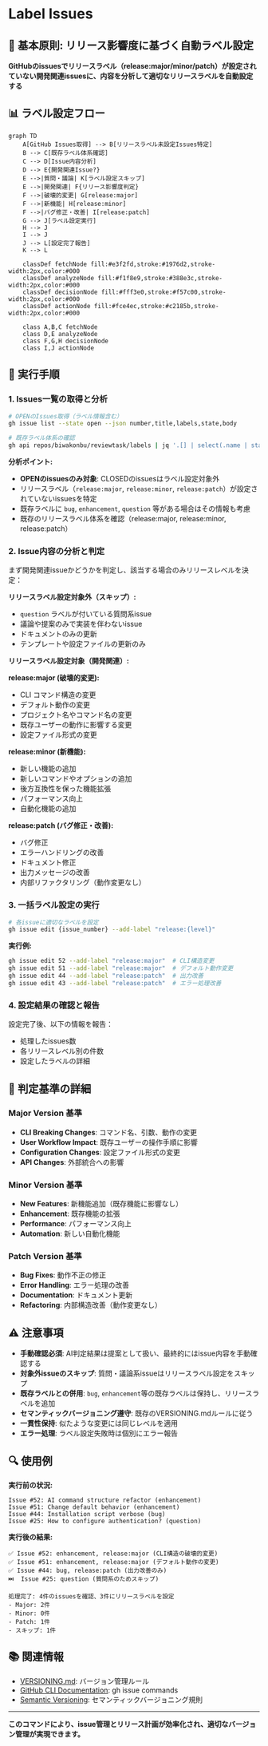 # Label Issues

## 🎯 基本原則: リリース影響度に基づく自動ラベル設定

**GitHubのissuesでリリースラベル（release:major/minor/patch）が設定されていない開発関連issuesに、内容を分析して適切なリリースラベルを自動設定する**

## 📊 ラベル設定フロー

```mermaid
graph TD
    A[GitHub Issues取得] --> B[リリースラベル未設定Issues特定]
    B --> C[既存ラベル体系確認]
    C --> D[Issue内容分析]
    D --> E{開発関連Issue?}
    E -->|質問・議論| K[ラベル設定スキップ]
    E -->|開発関連| F{リリース影響度判定}
    F -->|破壊的変更| G[release:major]
    F -->|新機能| H[release:minor]
    F -->|バグ修正・改善| I[release:patch]
    G --> J[ラベル設定実行]
    H --> J
    I --> J
    J --> L[設定完了報告]
    K --> L

    classDef fetchNode fill:#e3f2fd,stroke:#1976d2,stroke-width:2px,color:#000
    classDef analyzeNode fill:#f1f8e9,stroke:#388e3c,stroke-width:2px,color:#000
    classDef decisionNode fill:#fff3e0,stroke:#f57c00,stroke-width:2px,color:#000
    classDef actionNode fill:#fce4ec,stroke:#c2185b,stroke-width:2px,color:#000

    class A,B,C fetchNode
    class D,E analyzeNode
    class F,G,H decisionNode
    class I,J actionNode
```

## 🚀 実行手順

### 1. Issues一覧の取得と分析

```bash
# OPENのIssues取得（ラベル情報含む）
gh issue list --state open --json number,title,labels,state,body

# 既存ラベル体系の確認
gh api repos/biwakonbu/reviewtask/labels | jq '.[] | select(.name | startswith("release:"))'
```

**分析ポイント:**
- **OPENのissuesのみ対象**: CLOSEDのissuesはラベル設定対象外
- リリースラベル（`release:major`, `release:minor`, `release:patch`）が設定されていないissuesを特定
- 既存ラベルに `bug`, `enhancement`, `question` 等がある場合はその情報も考慮
- 既存のリリースラベル体系を確認（release:major, release:minor, release:patch）

### 2. Issue内容の分析と判定

まず開発関連issueかどうかを判定し、該当する場合のみリリースレベルを決定：

**リリースラベル設定対象外（スキップ）:**
- `question` ラベルが付いている質問系issue
- 議論や提案のみで実装を伴わないissue  
- ドキュメントのみの更新
- テンプレートや設定ファイルの更新のみ

**リリースラベル設定対象（開発関連）:**

**release:major (破壊的変更):**
- CLI コマンド構造の変更
- デフォルト動作の変更 
- プロジェクト名やコマンド名の変更
- 既存ユーザーの動作に影響する変更
- 設定ファイル形式の変更

**release:minor (新機能):**
- 新しい機能の追加
- 新しいコマンドやオプションの追加
- 後方互換性を保った機能拡張
- パフォーマンス向上
- 自動化機能の追加

**release:patch (バグ修正・改善):**
- バグ修正
- エラーハンドリングの改善
- ドキュメント修正
- 出力メッセージの改善
- 内部リファクタリング（動作変更なし）

### 3. 一括ラベル設定の実行

```bash
# 各issueに適切なラベルを設定
gh issue edit {issue_number} --add-label "release:{level}"
```

**実行例:**
```bash
gh issue edit 52 --add-label "release:major"  # CLI構造変更
gh issue edit 51 --add-label "release:major"  # デフォルト動作変更
gh issue edit 44 --add-label "release:patch"  # 出力改善
gh issue edit 43 --add-label "release:patch"  # エラー処理改善
```

### 4. 設定結果の確認と報告

設定完了後、以下の情報を報告：
- 処理したissues数
- 各リリースレベル別の件数
- 設定したラベルの詳細

## 📝 判定基準の詳細

### Major Version 基準
- **CLI Breaking Changes**: コマンド名、引数、動作の変更
- **User Workflow Impact**: 既存ユーザーの操作手順に影響
- **Configuration Changes**: 設定ファイル形式の変更
- **API Changes**: 外部統合への影響

### Minor Version 基準  
- **New Features**: 新機能追加（既存機能に影響なし）
- **Enhancement**: 既存機能の拡張
- **Performance**: パフォーマンス向上
- **Automation**: 新しい自動化機能

### Patch Version 基準
- **Bug Fixes**: 動作不正の修正
- **Error Handling**: エラー処理の改善
- **Documentation**: ドキュメント更新
- **Refactoring**: 内部構造改善（動作変更なし）

## ⚠️ 注意事項

- **手動確認必須**: AI判定結果は提案として扱い、最終的にはissue内容を手動確認する
- **対象外issueのスキップ**: 質問・議論系issueはリリースラベル設定をスキップ
- **既存ラベルとの併用**: `bug`, `enhancement`等の既存ラベルは保持し、リリースラベルを追加
- **セマンティックバージョニング遵守**: 既存のVERSIONING.mdルールに従う
- **一貫性保持**: 似たような変更には同じレベルを適用
- **エラー処理**: ラベル設定失敗時は個別にエラー報告

## 🔍 使用例

**実行前の状況:**
```
Issue #52: AI command structure refactor (enhancement)
Issue #51: Change default behavior (enhancement) 
Issue #44: Installation script verbose (bug)
Issue #25: How to configure authentication? (question)
```

**実行後の結果:**
```
✅ Issue #52: enhancement, release:major (CLI構造の破壊的変更)
✅ Issue #51: enhancement, release:major (デフォルト動作の変更)
✅ Issue #44: bug, release:patch (出力改善のみ)
⏭️  Issue #25: question (質問系のためスキップ)

処理完了: 4件のissuesを確認、3件にリリースラベルを設定
- Major: 2件
- Minor: 0件  
- Patch: 1件
- スキップ: 1件
```

## 📚 関連情報

- [VERSIONING.md](../VERSIONING.md): バージョン管理ルール
- [GitHub CLI Documentation](https://cli.github.com/manual/): gh issue commands
- [Semantic Versioning](https://semver.org/): セマンティックバージョニング規則

---

**このコマンドにより、issue管理とリリース計画が効率化され、適切なバージョン管理が実現できます。**
